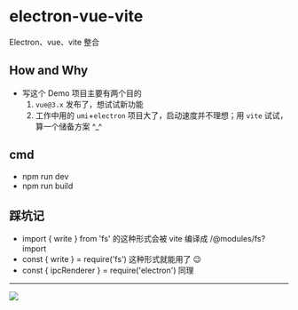 # electron-vue-vite
Electron、vue、vite 整合

## How and Why
- 写这个 Demo 项目主要有两个目的
  1. `vue@3.x` 发布了，想试试新功能
  2. 工作中用的 `umi`+`electron` 项目大了，启动速度并不理想；用 `vite` 试试，算一个储备方案 ^_^

## cmd
- npm run dev
- npm run build

## 踩坑记
- import { write } from 'fs' 的这种形式会被 vite 编译成 /@modules/fs?import
- const { write } = require('fs') 这种形式就能用了 😉
- const { ipcRenderer } = require('electron') 同理

---

![](https://raw.githubusercontent.com/caoxiemeihao/electron-vue-vite/master/screenshot/800x600.png)
